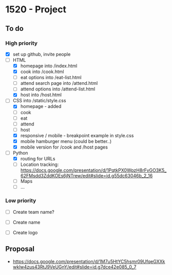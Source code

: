 # 1520 - Project

## To do

### High priority
* [x] set up github, invite people 
* [ ] HTML 
  * [x] homepage into /index.html
  * [x] cook into /cook.html
  * [ ] eat options into /eat-list.html
  * [ ] attend search page into /attend.html
  * [ ] attend options into /attend-list.html
  * [x] host into /host.html
* [ ] CSS into /static/style.css
  * [x] homepage - added
  * [ ] cook
  * [ ] eat
  * [ ] attend
  * [ ] host
  * [x] responsive / mobile - breakpoint example in style.css
  * [x] mobile hamburger menu (could be better..)
  * [x] mobile version for /cook and /host pages
* [ ] Python
  * [x] routing for URLs
  * [ ] Location tracking: https://docs.google.com/presentation/d/1PqtkPX0WpzH8rFvGO3K5_62FMsdd3ZddKOEs6jNTrew/edit#slide=id.g55dc63046b_2_16
  * [ ] Maps
  * [ ] ...
  
### Low priority
* [ ] Create team name?
* [ ] Create name
* [ ] Create logo 


## Proposal
* https://docs.google.com/presentation/d/1M7u5HtYC5hsmr09UfqeGXXkwklw4zus43RtJ9VeUGnY/edit#slide=id.g7dce42e085_0_7

